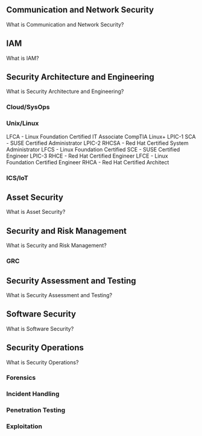 ## Communication and Network Security

What is Communication and Network Security?

## IAM

What is IAM?

## Security Architecture and Engineering

What is Security Architecture and Engineering?

### Cloud/SysOps

### Unix/Linux

LFCA - Linux Foundation Certified IT Associate
CompTIA Linux+
LPIC-1
SCA - SUSE Certified Administrator
LPIC-2
RHCSA - Red Hat Certified System Administrator
LFCS - Linux Foundation Certified
SCE - SUSE Certified Engineer
LPIC-3
RHCE - Red Hat Certified Engineer
LFCE - Linux Foundation Certified Engineer
RHCA - Red Hat Certified Architect

### ICS/IoT

## Asset Security

What is Asset Security?

## Security and Risk Management

What is Security and Risk Management?

### GRC

## Security Assessment and Testing

What is Security Assessment and Testing?

## Software Security

What is Software Security?

## Security Operations

What is Security Operations?

### Forensics

### Incident Handling

### Penetration Testing

### Exploitation
